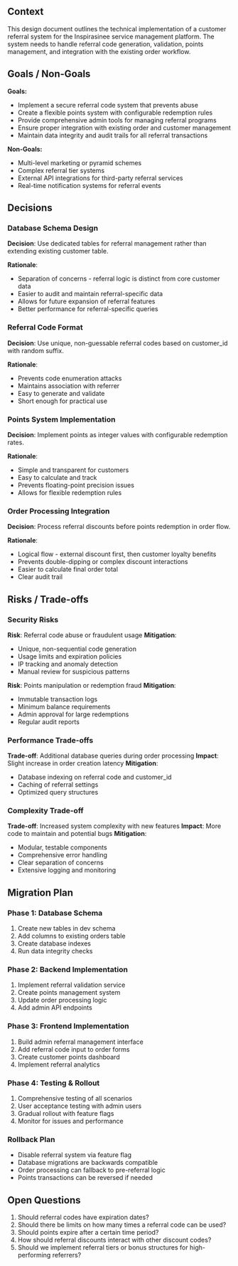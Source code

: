 ## Context

This design document outlines the technical implementation of a customer referral system for the Inspirasinee service management platform. The system needs to handle referral code generation, validation, points management, and integration with the existing order workflow.

## Goals / Non-Goals

**Goals:**
- Implement a secure referral code system that prevents abuse
- Create a flexible points system with configurable redemption rules
- Provide comprehensive admin tools for managing referral programs
- Ensure proper integration with existing order and customer management
- Maintain data integrity and audit trails for all referral transactions

**Non-Goals:**
- Multi-level marketing or pyramid schemes
- Complex referral tier systems
- External API integrations for third-party referral services
- Real-time notification systems for referral events

## Decisions

### Database Schema Design

**Decision**: Use dedicated tables for referral management rather than extending existing customer table.

**Rationale**:
- Separation of concerns - referral logic is distinct from core customer data
- Easier to audit and maintain referral-specific data
- Allows for future expansion of referral features
- Better performance for referral-specific queries

### Referral Code Format

**Decision**: Use unique, non-guessable referral codes based on customer_id with random suffix.

**Rationale**:
- Prevents code enumeration attacks
- Maintains association with referrer
- Easy to generate and validate
- Short enough for practical use

### Points System Implementation

**Decision**: Implement points as integer values with configurable redemption rates.

**Rationale**:
- Simple and transparent for customers
- Easy to calculate and track
- Prevents floating-point precision issues
- Allows for flexible redemption rules

### Order Processing Integration

**Decision**: Process referral discounts before points redemption in order flow.

**Rationale**:
- Logical flow - external discount first, then customer loyalty benefits
- Prevents double-dipping or complex discount interactions
- Easier to calculate final order total
- Clear audit trail

## Risks / Trade-offs

### Security Risks

**Risk**: Referral code abuse or fraudulent usage
**Mitigation**:
- Unique, non-sequential code generation
- Usage limits and expiration policies
- IP tracking and anomaly detection
- Manual review for suspicious patterns

**Risk**: Points manipulation or redemption fraud
**Mitigation**:
- Immutable transaction logs
- Minimum balance requirements
- Admin approval for large redemptions
- Regular audit reports

### Performance Trade-offs

**Trade-off**: Additional database queries during order processing
**Impact**: Slight increase in order creation latency
**Mitigation**:
- Database indexing on referral code and customer_id
- Caching of referral settings
- Optimized query structures

### Complexity Trade-off

**Trade-off**: Increased system complexity with new features
**Impact**: More code to maintain and potential bugs
**Mitigation**:
- Modular, testable components
- Comprehensive error handling
- Clear separation of concerns
- Extensive logging and monitoring

## Migration Plan

### Phase 1: Database Schema
1. Create new tables in dev schema
2. Add columns to existing orders table
3. Create database indexes
4. Run data integrity checks

### Phase 2: Backend Implementation
1. Implement referral validation service
2. Create points management system
3. Update order processing logic
4. Add admin API endpoints

### Phase 3: Frontend Implementation
1. Build admin referral management interface
2. Add referral code input to order forms
3. Create customer points dashboard
4. Implement referral analytics

### Phase 4: Testing & Rollout
1. Comprehensive testing of all scenarios
2. User acceptance testing with admin users
3. Gradual rollout with feature flags
4. Monitor for issues and performance

### Rollback Plan
- Disable referral system via feature flag
- Database migrations are backwards compatible
- Order processing can fallback to pre-referral logic
- Points transactions can be reversed if needed

## Open Questions

1. Should referral codes have expiration dates?
2. Should there be limits on how many times a referral code can be used?
3. Should points expire after a certain time period?
4. How should referral discounts interact with other discount codes?
5. Should we implement referral tiers or bonus structures for high-performing referrers?